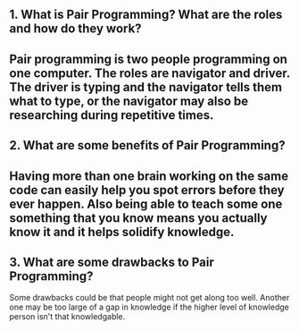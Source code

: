 ## 1. What is Pair Programming? What are the roles and how do they work?
Pair programming is two people programming on one computer. The roles are navigator and driver. The driver is typing and the navigator tells them what to type, or the navigator may also be researching during repetitive times.
---
## 2. What are some benefits of Pair Programming?
Having more than one brain working on the same code can easily help you spot errors before they ever happen. Also being able to teach some one something that you know means you actually know it and it helps solidify knowledge.
---
## 3. What are some drawbacks to Pair Programming?
Some drawbacks could be that people might not get along too well. Another one may be too large of a gap in knowledge if the higher level of knowledge person isn't that knowledgable.